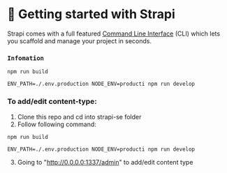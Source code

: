 # 🚀 Getting started with Strapi

Strapi comes with a full featured [Command Line Interface](https://docs.strapi.io/developer-docs/latest/developer-resources/cli/CLI.html) (CLI) which lets you scaffold and manage your project in seconds.


### `Infomation`
```
npm run build 

```

```
ENV_PATH=./.env.production NODE_ENV=producti npm run develop

```

### To add/edit content-type: 
1. Clone this repo and cd into strapi-se folder
2. Follow following command: 
```
npm run build 

```

```
ENV_PATH=./.env.production NODE_ENV=producti npm run develop

```
3. Going to "http://0.0.0.0:1337/admin" to add/edit content type

